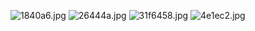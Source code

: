 ![1840a6.jpg](http://s2.upanh123.com/2017/02/20/1840a6.jpg)
![26444a.jpg](http://s2.upanh123.com/2017/02/20/26444a.jpg)
![31f6458.jpg](http://s2.upanh123.com/2017/02/20/31f6458.jpg)
![4e1ec2.jpg](http://s2.upanh123.com/2017/02/20/4e1ec2.jpg)
